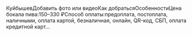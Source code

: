 #    
КуйбышевДобавить фото или видеоКак добратьсяОсобенностиЦена бокала пива:150–330 ₽Способ оплаты:предоплата, постоплата, наличными, оплата картой, безналичная, онлайн, QR-код, СБП, оплата кредитной карт...   
